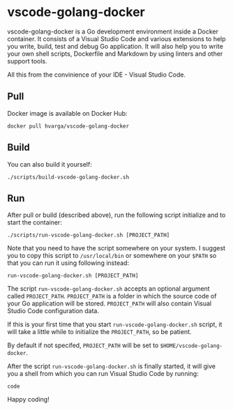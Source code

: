 # vscode-golang-docker

vscode-golang-docker is a Go development environment inside a Docker container. It consists of a Visual Studio Code and various extensions to help you write, build, test and debug Go application. It will also help you to write your own shell scripts, Dockerfile and Markdown by using linters and other support tools.

All this from the convinience of your IDE - Visual Studio Code.

## Pull

Docker image is available on Docker Hub:

```plain
docker pull hvarga/vscode-golang-docker
```

## Build

You can also build it yourself:

```plain
./scripts/build-vscode-golang-docker.sh
```

## Run

After pull or build (described above), run the following script initialize and to start the container:

```plain
./scripts/run-vscode-golang-docker.sh [PROJECT_PATH]
```

Note that you need to have the script somewhere on your system. I suggest you to copy this script to `/usr/local/bin` or somewhere on your `$PATH` so that you can run it using following instead:

```plain
run-vscode-golang-docker.sh [PROJECT_PATH]
```

The script `run-vscode-golang-docker.sh` accepts an optional argument called `PROJECT_PATH`. `PROJECT_PATH` is a folder in which the source code of your Go application will be stored. `PROJECT_PATH` will also contain Visual Studio Code configuration data.

If this is your first time that you start `run-vscode-golang-docker.sh` script, it will take a little while to initialize the `PROJECT_PATH`, so be patient.

By default if not specifed, `PROJECT_PATH` will be set to `$HOME/vscode-golang-docker`.

After the script `run-vscode-golang-docker.sh` is finally started, it will give you a shell from which you can run Visual Studio Code by running:

```plain
code
```

Happy coding!